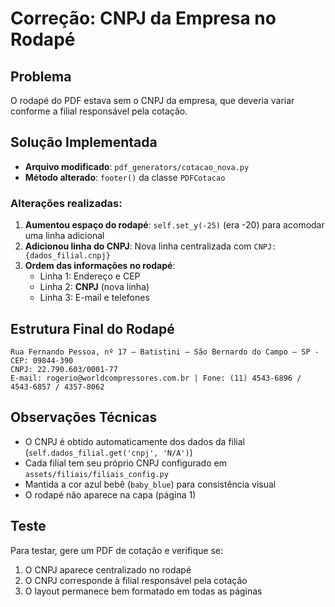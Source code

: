 # Correção: CNPJ da Empresa no Rodapé

## Problema
O rodapé do PDF estava sem o CNPJ da empresa, que deveria variar conforme a filial responsável pela cotação.

## Solução Implementada
- **Arquivo modificado**: `pdf_generators/cotacao_nova.py`
- **Método alterado**: `footer()` da classe `PDFCotacao`

### Alterações realizadas:
1. **Aumentou espaço do rodapé**: `self.set_y(-25)` (era -20) para acomodar uma linha adicional
2. **Adicionou linha do CNPJ**: Nova linha centralizada com `CNPJ: {dados_filial.cnpj}`
3. **Ordem das informações no rodapé**:
   - Linha 1: Endereço e CEP
   - Linha 2: **CNPJ** (nova linha)
   - Linha 3: E-mail e telefones

## Estrutura Final do Rodapé
```
Rua Fernando Pessoa, nº 17 – Batistini – São Bernardo do Campo – SP - CEP: 09844-390
CNPJ: 22.790.603/0001-77
E-mail: rogerio@worldcompressores.com.br | Fone: (11) 4543-6896 / 4543-6857 / 4357-8062
```

## Observações Técnicas
- O CNPJ é obtido automaticamente dos dados da filial (`self.dados_filial.get('cnpj', 'N/A')`)
- Cada filial tem seu próprio CNPJ configurado em `assets/filiais/filiais_config.py`
- Mantida a cor azul bebê (`baby_blue`) para consistência visual
- O rodapé não aparece na capa (página 1)

## Teste
Para testar, gere um PDF de cotação e verifique se:
1. O CNPJ aparece centralizado no rodapé
2. O CNPJ corresponde à filial responsável pela cotação
3. O layout permanece bem formatado em todas as páginas